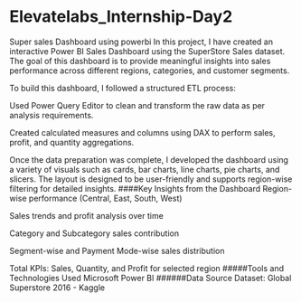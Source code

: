 # Elevatelabs_Internship-Day2
Super sales Dashboard using powerbi
In this project, I have created an interactive Power BI Sales Dashboard using the SuperStore Sales dataset. The goal of this dashboard is to provide meaningful insights into sales performance across different regions, categories, and customer segments.

To build this dashboard, I followed a structured ETL process:

Used Power Query Editor to clean and transform the raw data as per analysis requirements.

Created calculated measures and columns using DAX to perform sales, profit, and quantity aggregations.

Once the data preparation was complete, I developed the dashboard using a variety of visuals such as cards, bar charts, line charts, pie charts, and slicers. The layout is designed to be user-friendly and supports region-wise filtering for detailed insights.
####Key Insights from the Dashboard
Region-wise performance (Central, East, South, West)

Sales trends and profit analysis over time

Category and Subcategory sales contribution

Segment-wise and Payment Mode-wise sales distribution

Total KPIs: Sales, Quantity, and Profit for selected region
#####Tools and Technologies Used
Microsoft Power BI
######Data Source
Dataset: Global Superstore 2016 - Kaggle
